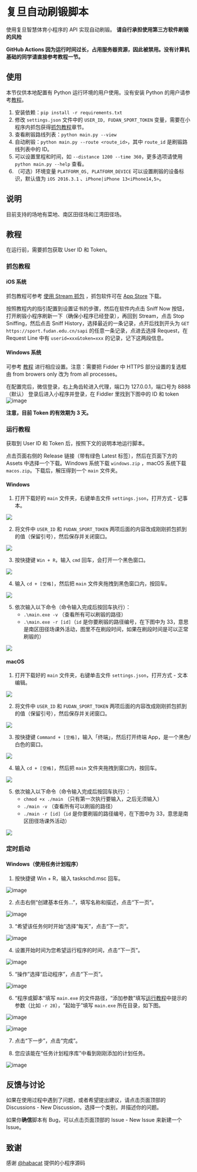 # 复旦自动刷锻脚本

使用复旦智慧体育小程序的 API 实现自动刷锻。
**请自行承担使用第三方软件刷锻的风险**

**GitHub Actions 因为运行时间过长，占用服务器资源，因此被禁用。没有计算机基础的同学请直接参考教程一节。**

## 使用

本节仅供本地配置有 Python 运行环境的用户使用。没有安装 Python 的用户请参考[教程](#教程)。

1. 安装依赖：`pip install -r requirements.txt`
1. 修改 `settings.json` 文件中的 `USER_ID, FUDAN_SPORT_TOKEN` 变量，需要在小程序内抓包获得[抓包教程](#抓包教程)章节。
1. 查看刷锻路线列表：`python main.py --view`
1. 自动刷锻：`python main.py --route <route_id>`，其中 `route_id` 是刷锻路线列表中的 ID。
1. 可以设置里程和时间，如 `--distance 1200 --time 360`，更多选项请使用 `python main.py --help` 查看。
1. （可选）环境变量 `PLATFORM_OS, PLATFORM_DEVICE` 可以设置刷锻的设备标识，默认值为 `iOS 2016.3.1`
  、`iPhone|iPhone 13<iPhone14,5>`。

## 说明

目前支持的场地有菜地、南区田径场和江湾田径场。

## 教程

在运行前，需要抓包获取 User ID 和 Token。

### 抓包教程

#### iOS 系统

抓包教程可参考 [使用 Stream 抓包](https://www.azurew.com/%e8%bf%90%e7%bb%b4%e5%b7%a5%e5%85%b7/8528.html)
，抓包软件可在 [App Store](https://apps.apple.com/cn/app/stream/id1312141691) 下载。

按照教程内的指引配置到设置证书的步骤，然后在软件内点击 Sniff Now 按钮，打开刷锻小程序刷新一下（确保小程序已经登录），再回到
Stream，点击 Stop Sniffing，然后点击 Sniff
History，选择最近的一条记录，点开后找到开头为 `GET https://sport.fudan.edu.cn/sapi` 的任意一条记录，点进去选择 Request，在
Request Line 中有 `userid=xxx&token=xxx` 的记录，记下这两段信息。

#### Windows 系统

可参考 [教程](https://juejin.cn/post/6920993581758939150/) 进行相应设置。注意：需要把 Fidder 中 HTTPS 部分设置的复选框由
from browers only 改为 from all processes。

在配置完后，微信登录，右上角齿轮进入代理，端口为 127.0.0.1，端口号为 8888（默认）
登录后进入小程序并登录，在 Fiddler 里找到下图中的 ID 和 token
![image](https://user-images.githubusercontent.com/51439899/226794395-42eca333-fb65-4e29-a2cb-b8ce3fd13221.png)

**注意，目前 Token 的有效期为 3 天。**

### 运行教程

获取到 User ID 和 Token 后，按照下文的说明本地运行脚本。

点击页面右侧的 Release 链接（带有绿色 Latest 标签），然后在页面下方的 Assets 中选择一个下载。Windows 系统下载 `windows.zip`
，macOS 系统下载 `macos.zip`。下载后，解压得到一个 `main` 文件夹。

#### Windows

1. 打开下载好的 `main` 文件夹，右键单击文件 `settings.json`，打开方式 - 记事本。

![](https://github.com/fsy2001/fudan-sport-automator/assets/55231108/81a1a320-3d85-4236-a204-4380ee4545ea)

2. 将文件中 `USER_ID` 和 `FUDAN_SPORT_TOKEN`
两项后面的内容改成刚刚抓包抓到的值（保留引号），然后保存并关闭窗口。

![](https://github.com/fsy2001/fudan-sport-automator/assets/55231108/810afd57-43ff-4904-86a2-1865b6564b31)

3. 按快捷键 `Win + R`，输入 `cmd` 回车，会打开一个黑色窗口。

![](https://github.com/fsy2001/fudan-sport-automator/assets/55231108/76d4305f-c938-4b23-bb78-dd2390179e9f)

4. 输入 `cd + [空格]`，然后把 `main` 文件夹拖拽到黑色窗口内，按回车。

![](https://github.com/fsy2001/fudan-sport-automator/assets/55231108/3c7ab9db-9212-468b-b50b-c8f92538308e)

5. 依次输入以下命令（命令输入完成后按回车执行）：
   - `.\main.exe -v` （查看所有可以刷锻的路径）
   - `.\main.exe -r [id]`（`id` 是你要刷锻的路径编号，在下图中为 33，意思是南区田径场课外活动，图里不在刷段时间，如果在刷段时间是可以正常刷锻的）

![](https://github.com/fsy2001/fudan-sport-automator/assets/55231108/aacd8fc6-4bb0-4b40-bf11-ae7837bba047)


#### macOS

1. 打开下载好的 `main` 文件夹，右键单击文件 `settings.json`，打开方式 - 文本编辑。

![](https://github.com/fsy2001/fudan-sport-automator/assets/55231108/0a1557d3-e858-4d7d-b37e-ce7b8a59d0cc)

2. 将文件中 `USER_ID` 和 `FUDAN_SPORT_TOKEN`
两项后面的内容改成刚刚抓包抓到的值（保留引号），然后保存并关闭窗口。

![](https://github.com/fsy2001/fudan-sport-automator/assets/55231108/f7686126-0361-4e2d-bc71-8a8ad228a91a)

3. 按快捷键 `Command + [空格]`，输入「终端」，然后打开终端 App，是一个黑色/白色的窗口。

![](https://github.com/fsy2001/fudan-sport-automator/assets/55231108/515e7c36-437a-4c80-834b-7d59388ed1aa)

4. 输入 `cd + [空格]`，然后把 `main` 文件夹拖拽到窗口内，按回车。

![](https://github.com/fsy2001/fudan-sport-automator/assets/55231108/bb0c16e1-ea9a-436a-8114-6fb492d407a9)

5. 依次输入以下命令（命令输入完成后按回车执行）：
   - `chmod +x ./main` （只有第一次执行要输入，之后无须输入）
   - `./main -v` （查看所有可以刷锻的路径）
   - `./main -r [id]`（`id` 是你要刷锻的路径编号，在下图中为 33，意思是南区田径场课外活动）

![](https://github.com/fsy2001/fudan-sport-automator/assets/55231108/85f64e7e-5f2e-4c52-9899-8172f79a9cbc)

### 定时启动

#### Windows（使用任务计划程序）

1. 按快捷键 Win + R，输入 taskschd.msc 回车。

![image](https://github.com/BiologyHazard/fudan-sport-automator/assets/44924110/651d5887-2514-4d8b-aec7-74f3209aa4f7)

2. 点击右侧“创建基本任务…”，填写名称和描述，点击“下一页”。

![image](https://github.com/BiologyHazard/fudan-sport-automator/assets/44924110/ed8f2dd2-7822-45e8-9a30-9c9bbca4b8eb)

3. “希望该任务何时开始”选择“每天”，点击“下一页”。

![image](https://github.com/BiologyHazard/fudan-sport-automator/assets/44924110/8e404cfc-863a-45bf-9485-1653787b822f)

4. 设置开始时间为您希望运行程序的时间，点击“下一页”。

![image](https://github.com/BiologyHazard/fudan-sport-automator/assets/44924110/278be648-ff86-4830-b24d-d84795a2e131)

5. “操作”选择“启动程序”，点击“下一页”。

![image](https://github.com/BiologyHazard/fudan-sport-automator/assets/44924110/188def7a-4ca5-4b9d-91bb-ed36f636ef8e)

6. “程序或脚本”填写 `main.exe` 的文件路径，“添加参数”填写[运行教程](#运行教程)中提示的参数（比如 `-r 28`），“起始于”填写 `main.exe` 所在目录，如下图。

![image](https://github.com/BiologyHazard/fudan-sport-automator/assets/44924110/656e1d28-cb71-4a85-9620-dccdaaf3a3c7)

![image](https://github.com/BiologyHazard/fudan-sport-automator/assets/44924110/7f29c895-9371-4429-bc76-53883794d847)

7. 点击“下一步”，点击“完成”。

8. 您应该能在“任务计划程序库”中看到刚刚添加的计划任务。

![image](https://github.com/BiologyHazard/fudan-sport-automator/assets/44924110/156b39f8-adda-4672-89d5-a95bc1314ab0)



## 反馈与讨论

如果在使用过程中遇到了问题，或者希望提出建议，请点击页面顶部的 Discussions - New Discussion，选择一个类别，并描述你的问题。

如果你**确信**脚本有 Bug，可以点击页面顶部的 Issue - New Issue 来新建一个 Issue。

## 致谢

感谢 [@habacat](https://github.com/habacat) 提供的小程序源码
